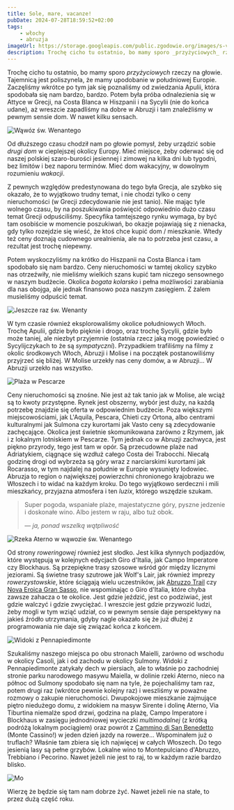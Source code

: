 ```yaml
---
title: Sole, mare, vacanze!
pubDate: 2024-07-28T18:59:52+02:00
tags:
    - włochy
    - abruzja
imageUrl: https://storage.googleapis.com/public.zgodowie.org/images/s-venanzio-2.jpg
description: Trochę cicho tu ostatnio, bo mamy sporo _przyżyciowych_ rzeczy na głowie. Tajemnicą jest poliszynela, że mamy upodobanie w południowej Europie. Zaczęliśmy wkrótce po tym jak się poznaliśmy od zwiedzania Apulii, która spodobała się nam bardzo, bardzo. Potem była próba odnalezienia się w Attyce w Grecji, na Costa Blanca w Hiszpanii i na Sycylii (nie do końca udane), aż wreszcie zapadliśmy na dobre w Abruzji i tam znaleźliśmy w pewnym sensie dom. W nawet kilku sensach.
---
```


Trochę cicho tu ostatnio, bo mamy sporo _przyżyciowych_ rzeczy na głowie. Tajemnicą jest poliszynela, że mamy upodobanie w południowej Europie. Zaczęliśmy wkrótce po tym jak się poznaliśmy od zwiedzania Apulii, która spodobała się nam bardzo, bardzo. Potem była próba odnalezienia się w Attyce w Grecji, na Costa Blanca w Hiszpanii i na Sycylii (nie do końca udane), aż wreszcie zapadliśmy na dobre w Abruzji i tam znaleźliśmy w pewnym sensie dom. W nawet kilku sensach.

![Wąwóz św. Wenantego](https://storage.googleapis.com/public.zgodowie.org/images/s-venanzio-2.jpg)

Od dłuższego czasu chodził nam po głowie pomysł, żeby urządzić sobie _drugi dom_ w cieplejszej okolicy Europy. Mieć miejsce, żeby oderwać się od naszej polskiej szaro-burości jesiennej i zimowej na kilka dni lub tygodni, bez limitów i bez naporu terminów. Mieć dom wakacyjny, w dowolnym rozumieniu _wakacji_.

Z pewnych względów predestynowana do tego była Grecja, ale szybko się okazało, że to wyjątkowo trudny temat, i nie chodzi tylko o ceny nieruchomości (w Grecji zdecydowanie nie jest tanio). Nie mając tyle wolnego czasu, by na poszukiwania poświęcić odpowiednio dużo czasu temat Grecji odpuściliśmy. Specyfika tamtejszego rynku wymaga, by być tam osobiście w momencie poszukiwań, bo okazje pojawiają się z nienacka, gdy tylko rozejdzie się wieść, że ktoś chce kupić dom / mieszkanie. Wtedy też ceny doznają cudownego urealnienia, ale na to potrzeba jest czasu, a rezultat jest trochę niepewny.

Potem wyskoczyliśmy na krótko do Hiszpanii na Costa Blanca i tam spodobało się nam bardzo. Ceny nieruchomości w tamtej okolicy szybko nas otrzeźwiły, nie mieliśmy wielkich szans kupić tam niczego sensownego w naszym budżecie. Okolica _bogata kolarsko_ i pełna możliwości zarabiania dla nas obojga, ale jednak finansowo poza naszym zasięgiem. Z żalem musieliśmy odpuścić temat.

![Jeszcze raz św. Wenanty](https://storage.googleapis.com/public.zgodowie.org/images/s-venanzio-3.jpg)

W tym czasie również eksplorowaliśmy okolice południowych Włoch. Trochę Apulii, gdzie było pięknie i drogo, oraz trochę Sycylii, gdzie było może taniej, ale niezbyt przyjemnie (ostatnia rzecz jaką mogę powiedzieć o Sycylijczykach to że są _sympatyczni_). Przypadkiem trafiliśmy na filmy z okolic środkowych Włoch, Abruzji i Molise i na początek postanowiliśmy przyjrzeć się bliżej. W Molise urzekły nas ceny domów, a w Abruzji... W Abruzji urzekło nas wszystko.

![Plaża w Pescarze](https://storage.googleapis.com/public.zgodowie.org/images/plaza-pescara.jpg)

Ceny nieruchomości są znośne. Nie jest aż tak tanio jak w Molise, ale wciąż są to kwoty przystępne. Rynek jest obszerny, wybór jest duży, na każdą potrzebę znajdzie się oferta w odpowiednim budżecie. Poza większymi miejscowościami, jak L'Aquila, Pescara, Chieti czy Ortona, albo centrami kulturalnymi jak Sulmona czy kurortami jak Vasto ceny są zdecydowanie zachęcające. Okolica jest świetnie skomunikowana zarówno z Rzymem, jak i z lokalnym lotniskiem w Pescarze. Tym jednak co w Abruzji zachwyca, jest piękno przyrody, tego jest tam w opór. Są przecudowne plaże nad Adriatykiem, ciągnące się wzdłuż całego Costa dei Trabocchi. Niecałą godzinę drogi od wybrzeża są góry wraz z narciarskimi kurortami jak Rocarasso, w tym najdalej na południe w Europie wysunięty lodowiec. Abruzja to region o największej powierzchni chronionego krajobrazu we Włoszech i to widać na każdym kroku. Do tego wyjątkowo serdeczni i mili mieszkańcy, przyjazna atmosfera i ten _luzix_, którego wszędzie szukam.

> Super pogoda, wspaniałe plaże, majestatyczne góry, pyszne jedzenie i doskonałe wino. Albo jestem w raju, albo tuż obok.
>
> &mdash; <cite>ja, ponad wszelką wątpliwość</cite>

![Rzeka Aterno w wąwozie św. Wenantego](https://storage.googleapis.com/public.zgodowie.org/images/s-venanzio-1.jpg)

Od strony _roweringowej_ również jest słodko. Jest kilka słynnych podjazdów, które występują w kolejnych edycjach Giro d'Italia, jak Campo Imperatore czy Blockhaus. Są przepiękne trasy szosowe wśród gór między licznymi jeziorami. Są świetne trasy szutrowe jak Wolf's Lair, jak również imprezy _rowerzystowskie_, które ściągają wielu uczestników, jak [Abruzzo Trail](https://abruzzotrail.it/) czy [Nova Eroica Gran Sasso](https://eroica.cc/en/nova-eroica-abruzzo), nie wspominając o Giro d'Italia, które chyba zawsze zahacza o te okolice. Jest gdzie jeździć, jest co podziwiać, jest gdzie walczyć i gdzie zwyciężać. I wreszcie jest gdzie przywozić ludzi, żeby mogli w tym wziąć udział, co w pewnym sensie daje perspektywy na jakieś źródło utrzymania, gdyby nagle okazało się że już dłużej z programowania nie daje się związać końca z końcem.

![Widoki z Pennapiedimonte](https://storage.googleapis.com/public.zgodowie.org/images/pennapiedimonte.jpg)

Szukaliśmy naszego miejsca po obu stronach Maielli, zarówno od wschodu w okolicy Casoli, jak i od zachodu w okolicy Sulmony. Widoki z Pennapiedimonte zatykały dech w piersiach, ale to właśnie po zachodniej stronie parku narodowego masywu Maiella, w dolinie rzeki Aterno, nieco na północ od Sulmony spodobało się nam na tyle, że pojechaliśmy tam raz, potem drugi raz (wkrótce pewnie kolejny raz) i weszliśmy w poważne rozmowy o zakupie nieruchomości. Dwupokojowe mieszkanie zajmujące piętro niedużego domu, z widokiem na masyw Sirente i dolinę Aterno, Via Tiburtina niemalże spod drzwi, godzina na plażę, Campo Imperatore i Blockhaus w zasięgu jednodniowej wycieczki _multimodalnej_ (z krótką podróżą lokalnym pociągiem) oraz powrót z [Cammino di San Benedetto](https://www.camminodibenedetto.it/) (Monte Cassino!) w jeden dzień jazdy na rowerze... Wspominałem już o truflach? Właśnie tam zbiera się ich najwięcej w całych Włoszech. Do tego jesienią lasy są pełne grzybów. Lokalne wino to Montepulciano d'Abruzzo, Trebbiano i Pecorino. Nawet jeżeli nie jest to raj, to w każdym razie bardzo blisko.

![Mo](https://storage.googleapis.com/public.zgodowie.org/images/mo-w-pennapiedimonte.jpg)

Wierzę że będzie się tam nam dobrze żyć. Nawet jeżeli nie na stałe, to przez dużą część roku.
